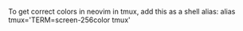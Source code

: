 To get correct colors in neovim in tmux, add this as a shell alias:
alias tmux='TERM=screen-256color tmux'
